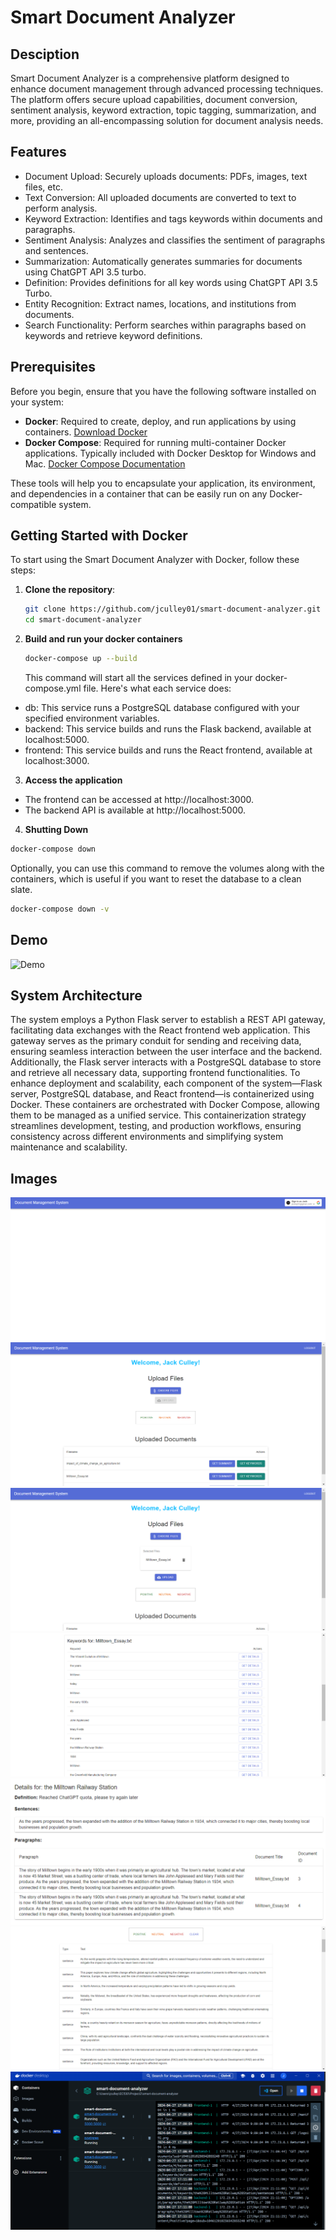 # Smart Document Analyzer

## Desciption
Smart Document Analyzer is a comprehensive platform designed to enhance document management through advanced processing techniques. The platform offers secure upload capabilities, document conversion, sentiment analysis, keyword extraction, topic tagging, summarization, and more, providing an all-encompassing solution for document analysis needs.

## Features

- Document Upload: Securely uploads documents: PDFs, images, text files, etc.
- Text Conversion: All uploaded documents are converted to text to perform analysis.
- Keyword Extraction: Identifies and tags keywords within documents and paragraphs.
- Sentiment Analysis: Analyzes and classifies the sentiment of paragraphs and sentences.
- Summarization: Automatically generates summaries for documents using ChatGPT API 3.5 turbo.
- Definition: Provides definitions for all key words using ChatGPT API 3.5 Turbo.
- Entity Recognition: Extract names, locations, and institutions from documents.
- Search Functionality: Perform searches within paragraphs based on keywords and retrieve keyword definitions.

## Prerequisites

Before you begin, ensure that you have the following software installed on your system:

- **Docker**: Required to create, deploy, and run applications by using containers. [Download Docker](https://www.docker.com/get-started)
- **Docker Compose**: Required for running multi-container Docker applications. Typically included with Docker Desktop for Windows and Mac. [Docker Compose Documentation](https://docs.docker.com/compose/)

These tools will help you to encapsulate your application, its environment, and dependencies in a container that can be easily run on any Docker-compatible system.

## Getting Started with Docker

To start using the Smart Document Analyzer with Docker, follow these steps:

1. **Clone the repository**:
   ```bash
   git clone https://github.com/jculley01/smart-document-analyzer.git
   cd smart-document-analyzer
    ```
2. **Build and run your docker containers**
    ```bash
    docker-compose up --build
    ```
    This command will start all the services defined in your docker-compose.yml file. Here's what each service does:

- db: This service runs a PostgreSQL database configured with your specified environment variables.
- backend: This service builds and runs the Flask backend, available at localhost:5000.
- frontend: This service builds and runs the React frontend, available at localhost:3000.

3. **Access the application**
- The frontend can be accessed at http://localhost:3000.
- The backend API is available at http://localhost:5000.

4. **Shutting Down**
```bash
docker-compose down
```
Optionally, you can use this command to remove the volumes along with the containers, which is useful if you want to reset the database to a clean slate.

```bash
docker-compose down -v
```

## Demo
![Demo](https://drive.google.com/file/d/1k0UFtQoVwsvJGqp-D9baBAP2JQRSBe9u/view?usp=sharing)

## System Architecture

The system employs a Python Flask server to establish a REST API gateway, facilitating data exchanges with the React frontend web application. This gateway serves as the primary conduit for sending and receiving data, ensuring seamless interaction between the user interface and the backend. Additionally, the Flask server interacts with a PostgreSQL database to store and retrieve all necessary data, supporting frontend functionalities. To enhance deployment and scalability, each component of the system—Flask server, PostgreSQL database, and React frontend—is containerized using Docker. These containers are orchestrated with Docker Compose, allowing them to be managed as a unified service. This containerization strategy streamlines development, testing, and production workflows, ensuring consistency across different environments and simplifying system maintenance and scalability.

## Images

![Login Screen](image.png)
![Welcome Screen](image-1.png)
![File Upload Screen](image-2.png)
![Keyword Screen](image-3.png)
![Get Details Screen](image-4.png)
![Sentiment Screen](image-5.png)
![Docker](image-6.png)